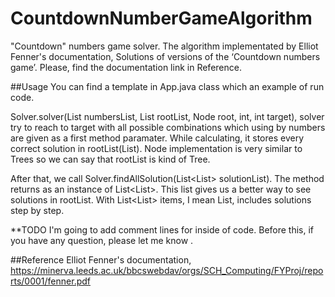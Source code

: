 # CountdownNumberGameAlgorithm
"Countdown" numbers game solver. The algorithm implementated by Elliot Fenner's documentation, Solutions of versions of the ‘Countdown numbers game’. Please, find the documentation link in Reference.


##Usage
You can find a template in App.java class which an example of run code.

Solver.solver(List<Integer> numbersList, List<Node> rootList, Node root, int, int target), solver try to reach to target with all possible combinations which using by numbers are given as a first method paramater. While calculating, it stores every correct solution in rootList(List<Node>). Node implementation is very similar to Trees so we can say that rootList is kind of Tree.

After that, we call Solver.findAllSolution(List<List<String>> solutionList). The method returns as an instance of List<List<String>>. This list gives us a better way to see solutions in rootList. With List<List<String>> items, I mean List<String>, includes solutions step by step.

**TODO I'm going to add comment lines for inside of code. Before this, if you have any question, please let me know .


##Reference
Elliot Fenner's documentation, https://minerva.leeds.ac.uk/bbcswebdav/orgs/SCH_Computing/FYProj/reports/0001/fenner.pdf
